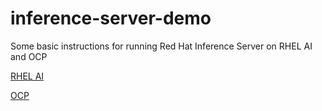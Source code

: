 # inference-server-demo
Some basic instructions for running Red Hat Inference Server on RHEL AI and OCP

[RHEL AI](RHELAI.md)  
  
[OCP](RHOCP.md)
